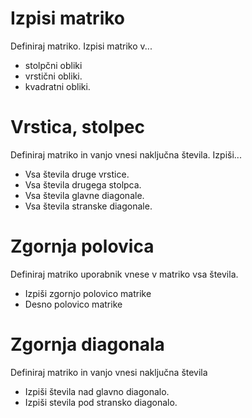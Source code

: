 # Izpisi matriko
Definiraj matriko. Izpisi matriko v...
 * stolpčni obliki
 * vrstični obliki.
 * kvadratni obliki.

# Vrstica, stolpec
Definiraj matriko in vanjo vnesi naključna števila.
Izpiši...
* Vsa števila druge vrstice.
* Vsa števila drugega stolpca.
* Vsa števila glavne diagonale.
* Vsa števila stranske diagonale.

# Zgornja polovica
Definiraj matriko uporabnik vnese v matriko vsa števila.
* Izpiši zgornjo polovico matrike
* Desno polovico matrike

# Zgornja diagonala
Definiraj matriko in vanjo vnesi naključna števila
* Izpiši števila nad glavno diagonalo.
* Izpiši stevila pod stransko diagonalo.
